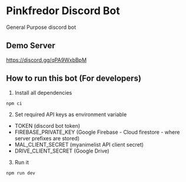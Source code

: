 # Pinkfredor Discord Bot
General Purpose discord bot

## Demo Server
https://discord.gg/qPA9WxbBpM

## How to run this bot (For developers)
1. Install all dependencies
```
npm ci
```
2. Set required API keys as environment variable
- TOKEN (discord bot token)
- FIREBASE_PRIVATE_KEY (Google Firebase - Cloud firestore - where server prefixes are stored)
- MAL_CLIENT_SECRET (myanimelist API client secret)
- DRIVE_CLIENT_SECRET (Google Drive)
3. Run it
```
npm run dev
```